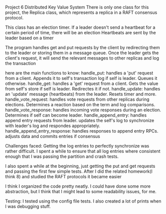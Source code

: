 Project 6 Distributed Key Value System
There is only one class for this project, the Replica class, which represents a replica in a RAFT consensus protocol.

This class has an election timer. If a leader doesn't send a heartbeat for a certain period of time, there will be an election
Heartbeats are sent by the leader based on a timer

The program handles get and put requests by the client by redirecting them to the leader or storing them in a message queue.
Once the leader gets the client's request, it will send the relevant messages to other replicas and log the transaction

here are the main functions to know:
handle_put: handles a 'put' request from a client. Appends it to self's transaction log if self is leader. Queues it otherwise.
handle_get: handles a 'get' request from a client. Gets the value from self's store if self is leader. Redirectes it if not.
handle_update: handles an 'update' message (heartbeats) from the leader. Resets timer and more.
handle_vote_request: handles vote requests from other replicas during elections. Determines a reaction based on the term and log comparisons.
handle_vote_response: handles incoming vote responses during an election. Determines if self can become leader.
handle_append_entry: handles append entry requests from leader. updates the self's log to synchronize with leader's log and respondes appropriately.
handle_append_entry_response: handles responses to append entry RPCs. adjusts data and commits entries if consensus

Challenges faced:
Getting the log entries to perfectly synchronize was rather difficult. I spent a while to ensure that all log entries where
consistent enough that I was passing the partition and crash tests.

I also spent a while at the beginning, just getting the put and get requests and passing the first few simple tests. After I 
did the related homework(I think 8) and studied the RAFT protocols it became easier

I think I organized the code pretty neatly. I could have done some more abstraction, but I think that I might lead to some 
readability issues, for me.

Testing:
I tested using the config file tests. I also created a lot of prints when I was debugging stuff. 

